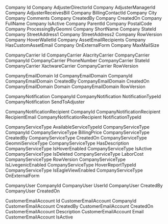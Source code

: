 

Company	Id
Company	AdjusterDirectorId
Company	AdjusterManagerId
Company	AdjusterReceivesBill
Company	BillingContactId
Company	City
Company	Comments
Company	CreatedBy
Company	CreatedOn
Company	FullName
Company	IsActive
Company	ParentId
Company	PostalCode
Company	ProcessingByGeomni
Company	ShortName
Company	StateId
Company	StreetAddress1
Company	StreetAddress2
Company	RowVersion
Company	HoverWalletId
Company	AssetEmailRecipients
Company	HasCustomAssetEmail
Company	OnExternalForm
Company	MaxMailSize

CompanyCarrier	Id
CompanyCarrier	AlacrityCarrier
CompanyCarrier	CompanyId
CompanyCarrier	PhoneNumber
CompanyCarrier	StateId
CompanyCarrier	XactwareCarrier
CompanyCarrier	RowVersion

CompanyEmailDomain	Id
CompanyEmailDomain	CompanyId
CompanyEmailDomain	CreatedBy
CompanyEmailDomain	CreatedOn
CompanyEmailDomain	Domain
CompanyEmailDomain	RowVersion

CompanyNotification	CompanyId
CompanyNotification	NotificationTypeId
CompanyNotification	SendToAdjuster

CompanyNotificationRecipient	CompanyId
CompanyNotificationRecipient	RecipientEmail
CompanyNotificationRecipient	NotificationTypeId

CompanyServiceType	AvailableServiceTypeId
CompanyServiceType	CompanyId
CompanyServiceType	BillingPrice
CompanyServiceType	CreatedBy
CompanyServiceType	CreatedOn
CompanyServiceType	GeomniServiceType
CompanyServiceType	HasDescription
CompanyServiceType	IsHoverEnabled
CompanyServiceType	IsActive
CompanyServiceType	IsDeleted
CompanyServiceType	LaborCost
CompanyServiceType	RowVersion
CompanyServiceType	IsLivegenicEnabled
CompanyServiceType	HoverReportTypeId
CompanyServiceType	IsEagleViewEnabled
CompanyServiceType	OnExternalForm

CompanyUser	CompanyId
CompanyUser	UserId
CompanyUser	CreatedBy
CompanyUser	CreatedOn

CustomerEmailAccount	Id
CustomerEmailAccount	CompanyId
CustomerEmailAccount	CreatedBy
CustomerEmailAccount	CreatedOn
CustomerEmailAccount	Description
CustomerEmailAccount	Email
CustomerEmailAccount	IsActive

